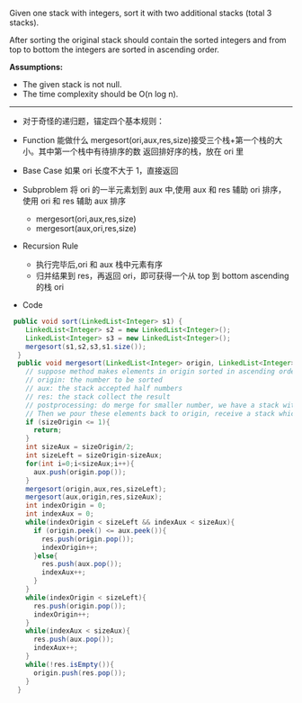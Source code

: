 Given one stack with integers, sort it with two additional stacks (total 3 stacks).

After sorting the original stack should contain the sorted integers and from top to bottom the integers are sorted in ascending order.

**Assumptions:**

- The given stack is not null.
- The time complexity should be O(n log n).

---

- 对于奇怪的递归题，锚定四个基本规则：

- Function 能做什么
  mergesort(ori,aux,res,size)接受三个栈+第一个栈的大小。其中第一个栈中有待排序的数
  返回排好序的栈，放在 ori 里
- Base Case
  如果 ori 长度不大于 1，直接返回
- Subproblem
  将 ori 的一半元素划到 aux 中,使用 aux 和 res 辅助 ori 排序，使用 ori 和 res 辅助 aux 排序
  - mergesort(ori,aux,res,size)
  - mergesort(aux,ori,res,size)
- Recursion Rule

  - 执行完毕后,ori 和 aux 栈中元素有序
  - 归并结果到 res，再返回 ori，即可获得一个从 top 到 bottom ascending 的栈 ori

- Code

```java
 public void sort(LinkedList<Integer> s1) {
    LinkedList<Integer> s2 = new LinkedList<Integer>();
    LinkedList<Integer> s3 = new LinkedList<Integer>();
    mergesort(s1,s2,s3,s1.size());
  }
  public void mergesort(LinkedList<Integer> origin, LinkedList<Integer> aux, LinkedList<Integer> res, int sizeOrigin){
    // suppose method makes elements in origin sorted in ascending order
    // origin: the number to be sorted
    // aux: the stack accepted half numbers
    // res: the stack collect the result
    // postprocessing: do merge for smaller number, we have a stack with largest element on the top.
    // Then we pour these elements back to origin, receive a stack which the smallest element on the top.
    if (sizeOrigin <= 1){
      return;
    }
    int sizeAux = sizeOrigin/2;
    int sizeLeft = sizeOrigin-sizeAux;
    for(int i=0;i<sizeAux;i++){
      aux.push(origin.pop());
    }
    mergesort(origin,aux,res,sizeLeft);
    mergesort(aux,origin,res,sizeAux);
    int indexOrigin = 0;
    int indexAux = 0;
    while(indexOrigin < sizeLeft && indexAux < sizeAux){
      if (origin.peek() <= aux.peek()){
        res.push(origin.pop());
        indexOrigin++;
      }else{
        res.push(aux.pop());
        indexAux++;
      }
    }
    while(indexOrigin < sizeLeft){
      res.push(origin.pop());
      indexOrigin++;
    }
    while(indexAux < sizeAux){
      res.push(aux.pop());
      indexAux++;
    }
    while(!res.isEmpty()){
      origin.push(res.pop());
    }
  }
```
